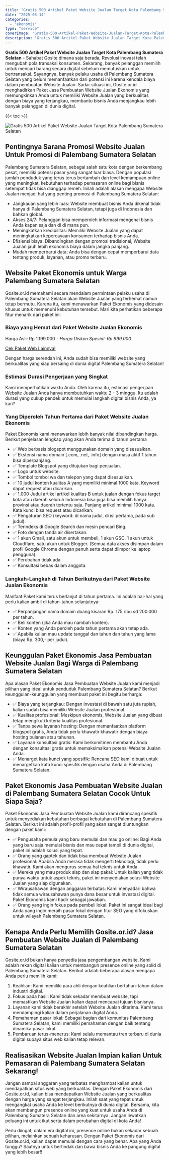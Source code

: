 ```yaml
---
title: "Gratis 500 Artikel Paket Website Jualan Target Kota Palembang Sumatera Selatan"
date: "2025-03-14"
categories: 
  - "ekonomis"
type: "service"
coverImage: "Gratis-500-Artikel-Paket-Website-Jualan-Target-Kota-Palembang-Sumatera-Selatan.png"
description: "Gratis 500 Artikel Paket Website Jualan Target Kota Palembang Sumatera Selatan. Perlu diingat, dalam era digital ini, presence online bukan sekadar sebuah pi..."
---
```


**Gratis 500 Artikel Paket Website Jualan Target Kota Palembang Sumatera Selatan** - Sahabat Gosite dimana saja berada, Revolusi inovasi telah mengubah pola transaksi konsumen. Sekarang, banyak pelanggan memilih untuk mencari barang secara digital sebelum memutuskan untuk bertransaksi. Sayangnya, banyak pelaku usaha di Palembang Sumatera Selatan yang belum memanfaatkan dari potensi ini karena kendala biaya dalam pembuatan Website Jualan. Sadar situasi ini, Gosite.or.id menghadirkan Paket Jasa Pembuatan Website Jualan Ekonomis yang memungkinkan Anda untuk memiliki Website Jualan yang berkualitas dengan biaya yang terjangkau, membantu bisnis Anda menjangkau lebih banyak pelanggan di dunia digital.

{{< toc >}}

![Gratis 500 Artikel Paket Website Jualan Target Kota Palembang Sumatera Selatan](/images/ekonomis/Gratis-500-Artikel-Paket-Website-Jualan-Target-Kota-Palembang-Sumatera-Selatan.png)

## Pentingnya Sarana Promosi Website Jualan Untuk Promosi di Palembang Sumatera Selatan

Palembang Sumatera Selatan, sebagai salah satu kota dengan berkembang pesat, memiliki potensi pasar yang sangat luar biasa. Dengan populasi jumlah penduduk yang terus terus bertambah dan level kemampuan online yang meningkat, kebutuhan terhadap pemasaran online bagi bisnis setempat tidak bisa dianggap remeh. Inilah adalah alasan mengapa Website Jualan menjadi hal yang penting promosi di Palembang Sumatera Selatan:

- Jangkauan yang lebih luas: Website membuat bisnis Anda dikenal tidak hanya di Palembang Sumatera Selatan, tetapi juga di Indonesia dan bahkan global.
- Akses 24/7: Pelanggan bisa memperoleh informasi mengenai bisnis Anda kapan saja dan di di mana pun.
- Meningkatkan kredibilitas: Memiliki Website Jualan yang dapat meningkatkan kepercayaan konsumen terhadap bisnis Anda.
- Efisiensi biaya: Dibandingkan dengan promosi tradisional, Website Jualan jauh lebih ekonomis biaya dalam jangka panjang.
- Mudah memperbarui data: Anda bisa dengan cepat memperbarui data tentang produk, layanan, atau promo terbaru.

## Website Paket Ekonomis untuk Warga Palembang Sumatera Selatan

Gosite.or.id memahami secara mendalam permintaan pelaku usaha di Palembang Sumatera Selatan akan Website Jualan yang terhemat namun tetap bermutu. Karena itu, kami menawarkan Paket Ekonomis yang didesain khusus untuk memenuhi kebutuhan tersebut. Mari kita perhatikan beberapa fitur menarik dari paket ini:

### Biaya yang Hemat dari Paket Website Jualan Ekonomis

<a class="cta-button">Harga Asli: Rp 1.199.000 - <em>Harga Diskon Spesial: Rp 999.000</em></a>

<a href="/jasa-web/" class="cta-button">Cek Paket Web Lainnya!</a>

Dengan harga serendah ini, Anda sudah bisa memiliki website yang berkualitas yang siap bersaing di dunia digital Palembang Sumatera Selatan!

### Estimasi Durasi Pengerjaan yang Singkat

Kami memperhatikan waktu Anda. Oleh karena itu, estimasi pengerjaan Website Jualan Anda hanya membutuhkan waktu 2 - 3 minggu. Itu adalah durasi yang cukup pendek untuk memulai langkah digital bisnis Anda, ya kan?

### Yang Diperoleh Tahun Pertama dari Paket Website Jualan Ekonomis

Paket Ekonomis kami menawarkan lebih banyak nilai dibandingkan harga. Berikut penjelasan lengkap yang akan Anda terima di tahun pertama

- ✅ Web berbasis blogspot menggunakan domain yang disesuaikan.
- ✅ Ekstensi nama domain \[.com, .net, .info\] dengan masa aktif 1 tahun bisa diperpanjang.
- ✅ Template Blogspot yang ditujukan bagi penjualan.
- ✅ Logo untuk website.
- ✅ Tombol tombol wa dan telepon yang dapat disesuaikan.
- ✅ 10 judul konten kualitas A yang memiliki minimal 1000 kata. Keyword dapat request atau dicarikan.
- ✅ 1.000 Judul artikel artikel kualitas B untuk jualan dengan fokus target kota atau daerah seluruh Indonesia bisa juga bisa memilih hanya provinsi atau daerah tertentu saja. Panjang artikel minimal 1000 kata. Kata kunci bisa request atau dicarikan.
- ✅ Pengaturan SEO (keyword: di nama judul, di isi pertama, pada sub judul).
- ✅ Terindeks di Google Search dan mesin pencari Bing.
- ✅ Foto dengan tanda air disertakan.
- ✅ 1 akun Gmail, satu akun untuk membeli, 1 akun GSC, 1 akun untuk Cloudflare, satu akun untuk Blogger. (Semua data akses disimpan dalam profil Google Chrome dengan penuh serta dapat diimpor ke laptop pengguna).
- ✅ Perubahan tidak ada.
- ✅ Konsultasi bebas dalam anggota.

### Langkah-Langkah di Tahun Berikutnya dari Paket Website Jualan Ekonomis

Manfaat Paket kami terus berlanjut di tahun pertama. Ini adalah hal-hal yang perlu kalian ambil di tahun-tahun selanjutnya:

- ✅ Perpanjangan nama domain doang kisaran Rp. 175 ribu sd 200.000 per tahun.
- ✅ Beli konten (jika Anda mau nambah konten).
- ✅ Konten yang Anda peroleh pada tahun pertama akan tetap ada.
- ✅ Apabila kalian mau update tanggal dan tahun dan tahun yang lama (biaya Rp. 300,- per judul).

## Keunggulan Paket Ekonomis Jasa Pembuatan Website Jualan Bagi Warga di Palembang Sumatera Selatan

Apa alasan Paket Ekonomis Jasa Pembuatan Website Jualan kami menjadi pilihan yang ideal untuk penduduk Palembang Sumatera Selatan? Berikut keunggulan-keunggulan yang membuat paket ini begitu berharga:

- ✅ Biaya yang terjangkau: Dengan investasi di bawah satu juta rupiah, kalian sudah bisa memiliki Website Jualan profesional.
- ✅ Kualitas profesional: Meskipun ekonomis, Website Jualan yang dibuat tetap mengikuti kriteria kualitas profesional.
- ✅ Tanpa sewa layanan hosting: Dengan memanfaatkan platform blogspot gratis, Anda tidak perlu khawatir khawatir dengan biaya hosting bulanan atau tahunan.
- ✅ Layanan konsultasi gratis: Kami berkomitmen membantu Anda dengan konsultasi gratis untuk memaksimalkan potensi Website Jualan Anda.
- ✅ Menarget kata kunci yang spesifik: Rencana SEO kami dibuat untuk menargetkan kata kunci spesifik dengan usaha Anda di Palembang Sumatera Selatan.

## Paket Ekonomis Jasa Pembuatan Website Jualan di Palembang Sumatera Selatan Cocok Untuk Siapa Saja?

Paket Ekonomis Jasa Pembuatan Website Jualan kami dirancang spesifik untuk menyediakan kebutuhan berbagai kebutuhan di Palembang Sumatera Selatan. Berikut ini adalah profil-profil yang akan sangat diuntungkan dengan paket kami:

- ✅ Pengusaha pemula yang baru memulai dan mau go online: Bagi Anda yang baru saja memulai bisnis dan mau cepat tampil di dunia digital, paket ini adalah solusi yang tepat.
- ✅ Orang yang gaptek dan tidak bisa membuat Website Jualan profesional: Apabila Anda merasa tidak mengerti teknologi, tidak perlu khawatir. Kami akan mengurus semua hal teknis untuk Anda.
- ✅ Mereka yang mau produk siap dan siap pakai: Untuk kalian yang tidak punya waktu untuk aspek teknis, paket ini menyediakan solusi Website Jualan yang siap digunakan.
- ✅ Wirausahawan dengan anggaran terbatas: Kami menyadari bahwa tidak semua wirausahawan punya dana besar untuk investasi digital. Paket Ekonomis kami hadir sebagai jawaban.
- ✅ Orang yang ingin fokus pada pembeli lokal: Paket ini sangat ideal bagi Anda yang ingin meraih pasar lokal dengan fitur SEO yang difokuskan untuk wilayah Palembang Sumatera Selatan.

## Kenapa Anda Perlu Memilih Gosite.or.id? Jasa Pembuatan Website Jualan di Palembang Sumatera Selatan

Gosite.or.id bukan hanya penyedia jasa pengembangan website. Kami adalah rekan digital kalian untuk membangun presence online yang solid di Palembang Sumatera Selatan. Berikut adalah beberapa alasan mengapa Anda perlu memilih kami:

1. Keahlian: Kami memiliki para ahli dengan keahlian bertahun-tahun dalam industri digital.
2. Fokus pada hasil: Kami tidak sekadar membuat website, tapi memastikan Website Jualan kalian dapat mencapai tujuan bisnisnya.
3. Layanan kami tidak berakhir setelah Website Jualan diterima. Kami terus mendampingi kalian dalam perjalanan digital Anda.
4. Pemahaman pasar lokal: Sebagai bagian dari komunitas Palembang Sumatera Selatan, kami memiliki pemahaman dengan baik tentang dinamika pasar lokal.
5. Pembaruan terus-menerus: Kami selalu memantau tren terbaru di dunia digital supaya situs web kalian tetap relevan.

## Realisasikan Website Jualan Impian kalian Untuk Pemasaran di Palembang Sumatera Selatan Sekarang!

Jangan sampai anggaran yang terbatas menghambat kalian untuk mendapatkan situs web yang berkualitas. Dengan Paket Ekonomis dari Gosite.or.id, kalian bisa mendapatkan Website Jualan yang berkualitas dengan harga yang sangat terjangkau. Inilah saat yang tepat untuk mengangkat usaha Anda ke level berikutnya di dunia digital. Bersama, kita akan membangun presence online yang kuat untuk usaha Anda di Palembang Sumatera Selatan dan area sekitarnya. Jangan lewatkan peluang ini untuk ikut serta dalam perubahan digital di kota Anda!

Perlu diingat, dalam era digital ini, presence online bukan sekadar sebuah pilihan, melainkan sebuah keharusan. Dengan Paket Ekonomis dari Gosite.or.id, kalian dapat memulai dengan cara yang benar. Apa yang Anda tunggu? Saatnya untuk bertindak dan bawa bisnis Anda ke pangung digital yang lebih besar!!